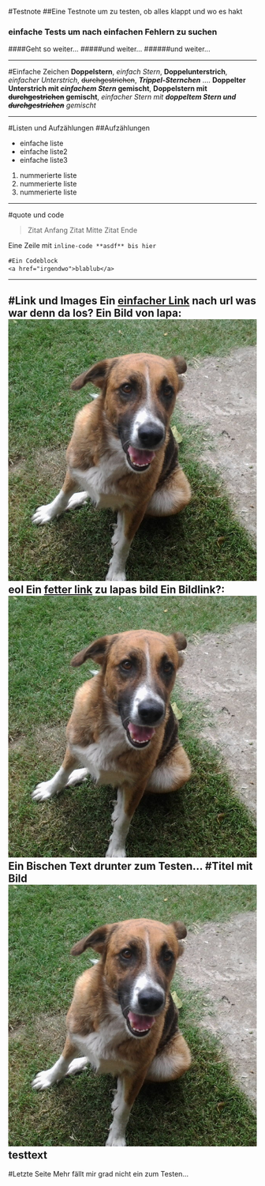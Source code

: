 #Testnote
##Eine Testnote um zu testen, ob alles klappt und wo es hakt
### einfache Tests um nach einfachen Fehlern zu suchen
####Geht so weiter...
#####und weiter...
######und weiter...

-----
#Einfache Zeichen
**Doppelstern**, *einfach Stern*, __Doppelunterstrich__, _einfacher Unterstrich_, ~~durchgestrichen~~, ***Trippel-Sternchen***
....
__Doppelter Unterstrich mit *einfachem Stern* gemischt__, **Doppelstern mit ~~durchgestrichen~~ gemischt**, *einfacher Stern mit **doppeltem Stern und ~~durchgestrichen~~** gemischt*

-----
#Listen und Aufzählungen
##Aufzählungen
* einfache liste
* einfache liste2
* einfache liste3
1. nummerierte liste
2. nummerierte liste
3. nummerierte liste
-----
#quote und code
> Zitat Anfang
> Zitat Mitte
> Zitat Ende

Eine Zeile mit `inline-code **asdf** bis hier` 

```
#Ein Codeblock
<a href="irgendwo">blablub</a>
```

-----

#Link und Images
Ein [einfacher Link](url) nach url was war denn da los?
Ein Bild von lapa: ![](images/lapa.jpg) eol
Ein [**fetter link**](images/lapa.jpg) zu lapas bild
Ein Bildlink?: [![](images/lapa.jpg)](images/lapa.jpg) 
Ein Bischen Text drunter zum Testen...
#Titel mit Bild ![](images/lapa.jpg)
testtext
-----
#Letzte Seite
Mehr fällt mir grad nicht ein zum Testen...
